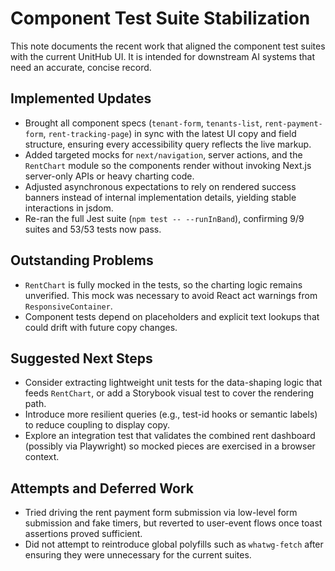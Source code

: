 # Component Test Suite Stabilization

This note documents the recent work that aligned the component test suites with the current UnitHub UI. It is intended for downstream AI systems that need an accurate, concise record.

## Implemented Updates
- Brought all component specs (`tenant-form`, `tenants-list`, `rent-payment-form`, `rent-tracking-page`) in sync with the latest UI copy and field structure, ensuring every accessibility query reflects the live markup.
- Added targeted mocks for `next/navigation`, server actions, and the `RentChart` module so the components render without invoking Next.js server-only APIs or heavy charting code.
- Adjusted asynchronous expectations to rely on rendered success banners instead of internal implementation details, yielding stable interactions in jsdom.
- Re-ran the full Jest suite (`npm test -- --runInBand`), confirming 9/9 suites and 53/53 tests now pass.

## Outstanding Problems
- `RentChart` is fully mocked in the tests, so the charting logic remains unverified. This mock was necessary to avoid React act warnings from `ResponsiveContainer`.
- Component tests depend on placeholders and explicit text lookups that could drift with future copy changes.

## Suggested Next Steps
- Consider extracting lightweight unit tests for the data-shaping logic that feeds `RentChart`, or add a Storybook visual test to cover the rendering path.
- Introduce more resilient queries (e.g., test-id hooks or semantic labels) to reduce coupling to display copy.
- Explore an integration test that validates the combined rent dashboard (possibly via Playwright) so mocked pieces are exercised in a browser context.

## Attempts and Deferred Work
- Tried driving the rent payment form submission via low-level form submission and fake timers, but reverted to user-event flows once toast assertions proved sufficient.
- Did not attempt to reintroduce global polyfills such as `whatwg-fetch` after ensuring they were unnecessary for the current suites.
